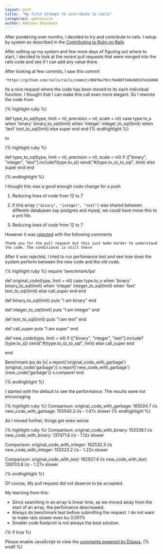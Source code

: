 ```yaml
---
layout: post
title:  "My first attempt to contribute to rails"
categories: opensource
author: Abhinav Dhasmana
---
```

After pondering over months, I decided to try and contribute to rails. I setup by system as described in the [Contributing to Ruby on Rails][Contributing-to-Ruby-on-Rails]

After setting up my system and few more days of figuring out where to start, I decided to look at the recent pull requests that were merged into the rails code and see if I can add any value there.

After looking at few commits, I saw this commit

```
'https://github.com/rails/rails/commit/d88f6e79ccf8480f349e985d7418d86b8f68cdda'
```

Its a nice request where the code has been moved to its each individual function. I thought that I can make this call even more elegant. So I rewrote the code from

{% highlight ruby %}

def type_to_sql(type, limit = nil, precision = nil, scale = nil)
  case type.to_s
  when 'binary'
    binary_to_sql(limit)
  when 'integer'
    integer_to_sql(limit)
  when 'text'
    text_to_sql(limit)
  else
    super
  end
end
{% endhighlight %}

to

{% highlight ruby %}

def type_to_sql(type, limit = nil, precision = nil, scale = nil)
  if (["binary", "integer", "text"].include?(type.to_s))
    send("#{type.to_s}_to_sql", limit)
  else
    super
  end
end

{% endhighlight %}


I thought this was a good enough code change for a push

  1. Reducing lines of code from 12 to 7

  2. If this array ```["binary", "integer", "text"]``` was shared between differetn databases say postgres and mysql, we could have move this to a yml file.

  3. Reducing lines of code from 12 to 7

However it was [rejected][rejected-pull-request] with the following comments

```
Thank you for the pull request but this just make harder to understand the code. The conditional is still there
```

After it was rejected, I tried to run perfomance test and see how does the system perform between the new code and the old code.

{% highlight ruby %}
  require 'benchmark/ips'

  def original_code(type, limit = nil)
    case type.to_s
    when 'binary'
      binary_to_sql(limit)
    when 'integer'
      integer_to_sql(limit)
    when 'text'
      text_to_sql(limit)
    else
      call_super
    end
  end

  def binary_to_sql(limit)
    puts "I am binary"
  end

  def integer_to_sql(limit)
    puts "I am integer"
  end

  def text_to_sql(limit)
    puts "I am text"
  end

  def call_super
    puts "I am super"
  end

  def new_code(type, limit = nil)
    if (["binary", "integer", "text"].include?(type.to_s))
      send("#{type.to_s}_to_sql", limit)
    else
      call_super
    end

  end

  Benchmark.ips do |x|
    x.report('original_code_with_garbage') {original_code('garbage')}
    x.report('new_code_with_garbage') {new_code('garbage')}
    x.compare!
  end

{% endhighlight %}

I started with the default to see the performance. The results were not encouraging

{% highlight ruby %}
Comparison:
original_code_with_garbage:   165024.7 i/s
new_code_with_garbage:   153540.2 i/s - 1.07x slower
{% endhighlight %}

As I moved further, things got even worse

{% highlight ruby %}
Comparison:
original_code_with_binary:   153336.1 i/s
new_code_with_binary:   137471.6 i/s - 1.12x slower


Comparison:
original_code_with_integer:   162532.3 i/s
new_code_with_integer:   133223.2 i/s - 1.22x slower

Comparison:
original_code_with_text:   162927.4 i/s
new_code_with_text:   128703.8 i/s - 1.27x slower

{% endhighlight %}

Of course, My pull request did not deserve to be accepted.

My learning from this:
* Since searching in an array is linear time, as we moved away from the start of an array, the perfomance descreased.
* Always do benchmark test before submitting the request. I do not want to make rails slower even bu 0.001%
* Smaller code footprint is not always the best solution.

{% if true %}
  <div id="disqus_thread"></div>
  <script>
    var disqus_config = function () {

    this.page.url = "http://abhinavdhasmana.in/opensource/2015/05/18/First-failed-attempt-to-become-a-rails-contributor.html"; // Replace PAGE_URL with your page's canonical URL variable
    this.page.identifier = "opensource/2015/05/18/First-failed-attempt-to-become-a-rails-contributor.html";
    };

    (function() { // DON'T EDIT BELOW THIS LINE
      var d = document, s = d.createElement('script');
      s.src = '//abhinavdhasmana.disqus.com/embed.js';
      s.setAttribute('data-timestamp', +new Date());
      (d.head || d.body).appendChild(s);
      })();
  </script>
  <noscript>Please enable JavaScript to view the <a href="https://disqus.com/?ref_noscript" rel="nofollow">comments powered by Disqus.</a></noscript>
{% endif %}






[Contributing-to-Ruby-on-Rails]: http://guides.rubyonrails.org/contributing_to_ruby_on_rails.html

[rejected-pull-request]: https://github.com/rails/rails/pull/20162


